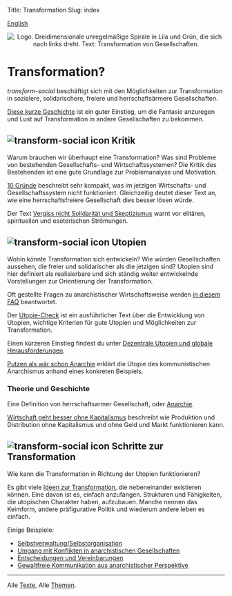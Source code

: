 Title: Transformation
Slug: index

<p class="lang-link"><a href="/en/">English</a></p>

<center><img src="/images/logo_de.png" alt="Logo. Dreidimensionale unregelmäßige Spirale in Lila und Grün, die sich nach links dreht. Text: Transformation von Gesellschaften." class="logo"></center>

# Transformation?

*transform-social* beschäftigt sich mit den Möglichkeiten zur Transformation in sozialere, solidarischere, freiere und herrschaftsärmere Gesellschaften.

[Diese kurze Geschichte](/texte/knappheit/) ist ein guter Einstieg, um die Fantasie anzuregen und Lust auf Transformation in andere Gesellschaften zu bekommen.

## <img src="/images/icon.png" alt="transform-social icon"/> Kritik

Warum brauchen wir überhaupt eine Transformation? Was sind Probleme von bestehenden Gesellschafts- und
Wirtschaftssystemen? Die Kritik des Bestehenden ist eine gute Grundlage zur Problemanalyse und Motivation.

[10 Gründe](/texte/10_gruende/) beschreibt sehr kompakt, was im jetzigen Wirtschafts- und Gesellschaftssystem
nicht funktioniert. Gleichzeitig deutet dieser Text an, wie eine herrschaftsfreiere Gesellschaft
dies besser lösen würde.

Der Text [Vergiss nicht Solidarität und Skeptizismus](/texte/eso/) warnt vor elitären, spirituellen und
esoterischen Strömungen.


## <img src="/images/icon.png" alt="transform-social icon"/> Utopien

Wohin könnte Transformation sich entwickeln? Wie würden Gesellschaften aussehen, die freier und
solidarischer als die jetzigen sind? Utopien sind hier definiert als realisierbare und sich
ständig weiter entwickelnde Vorstellungen zur Orientierung der Transformation.

Oft gestellte Fragen zu anarchistischer Wirtschaftsweise werden [in diesem FAQ](/texte/oft_gestellte_fragen_zur_wirtschaft/) beantwortet.

Der [Utopie-Check](/texte/utopie_check/) ist ein ausführlicher Text über die Entwicklung von Utopien,
wichtige Kriterien für gute Utopien und Möglichkeiten zur Transformation.

Einen kürzeren Einstieg findest du unter [Dezentrale Utopien und globale Herausforderungen](/texte/utopie/).

[Putzen als wär schon Anarchie](/texte/putzen/) erklärt die Utopie des kommunistischen Anarchismus
anhand eines konkreten Beispiels.

### Theorie und Geschichte

Eine Definition von herrschaftsarmer Gesellschaft, oder [Anarchie](/texte/anarchie/).

[Wirtschaft geht besser ohne Kapitalismus](/texte/wirtschaft/) beschreibt wie Produktion und Distribution ohne Kapitalismus und ohne Geld und Markt funktionieren kann.

## <img src="/images/icon.png" alt="transform-social icon"/> Schritte zur Transformation

Wie kann die Transformation in Richtung der Utopien funktionieren?

Es gibt viele [Ideen zur Transformation](/texte/utopie_check/#ideen_transformation), die
nebeneinander existieren können. Eine davon ist es, einfach anzufangen.
Strukturen und Fähigkeiten, die utopischen Charakter haben, aufzubauen.
Manche nennen das Keimform, andere präfigurative Politik und wiederum andere leben es einfach.

Einige Beispiele:

- [Selbstverwaltung/Selbstorganisation](/texte/selbstverwaltung/)
- [Umgang mit Konflikten in anarchistischen Gesellschaften](/texte/konflikte/)
- [Entscheidungen und Vereinbarungen](/texte/entscheidungen/)
- [Gewaltfreie Kommunikation aus anarchistischer Perspektive](/texte/kommunikation/)


----

Alle [Texte](/texte/), Alle [Themen](/themen/).
